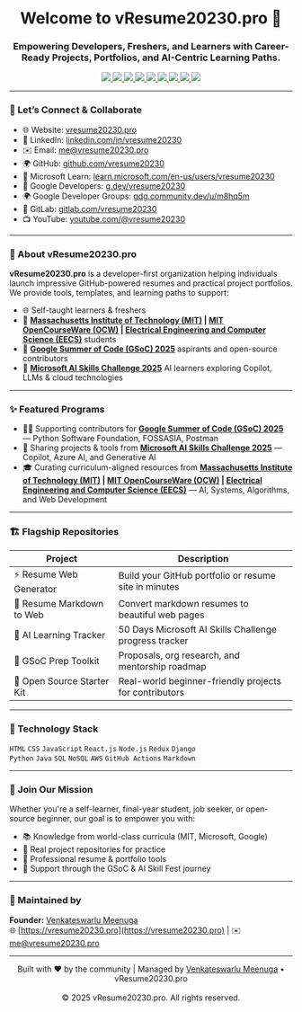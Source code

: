<h1 align="center">Welcome to vResume20230.pro 🚀</h1>
<h3 align="center">
Empowering Developers, Freshers, and Learners with Career-Ready Projects, Portfolios, and AI-Centric Learning Paths.
</h3>

<p align="center">
  <a href="https://vresume20230.pro" target="_blank">
    <img src="https://img.shields.io/badge/Website-vresume20230.pro-brightgreen" />
  </a>
  <a href="mailto:me@vresume20230.pro">
    <img src="https://img.shields.io/badge/Email-me@vresume20230.pro-lightgrey" />
  </a>
  <a href="https://github.com/vresume20230" target="_blank">
    <img src="https://img.shields.io/badge/Founder-GitHub-181717?logo=github" />
  </a>
  <a href="https://www.linkedin.com/in/vresume20230/" target="_blank">
    <img src="https://img.shields.io/badge/LinkedIn-blue?logo=linkedin" />
  </a>
  <a href="https://learn.microsoft.com/en-us/users/vresume20230/" target="_blank">
    <img src="https://img.shields.io/badge/Microsoft_Learn-0078D4?logo=microsoft" />
  </a>
  <a href="https://g.dev/vresume20230" target="_blank">
    <img src="https://img.shields.io/badge/Google_Developers-4285F4?logo=google" />
  </a>
  <a href="https://gdg.community.dev/u/m8hq5m" target="_blank">
    <img src="https://img.shields.io/badge/GDG-Member-34A853?logo=google" />
  </a>
  <a href="https://gitlab.com/vresume20230" target="_blank">
    <img src="https://img.shields.io/badge/GitLab-FC6D26?logo=gitlab" />
  </a>
  <a href="https://www.youtube.com/@vresume20230" target="_blank">
    <img src="https://img.shields.io/badge/YouTube-red?logo=youtube" />
  </a>
</p>

---

### 🙋️ Let’s Connect & Collaborate

- 🌐 Website: [vresume20230.pro](https://vresume20230.pro)
- 👥 LinkedIn: [linkedin.com/in/vresume20230](https://www.linkedin.com/in/vresume20230/)
- ✉️ Email: [me@vresume20230.pro](mailto:me@vresume20230.pro)
- 🌍 GitHub: [github.com/vresume20230](https://github.com/vresume20230)
- 💼 Microsoft Learn: [learn.microsoft.com/en-us/users/vresume20230](https://learn.microsoft.com/en-us/users/vresume20230/)
- 🔗 Google Developers: [g.dev/vresume20230](https://g.dev/vresume20230)
- 🌍 Google Developer Groups: [gdg.community.dev/u/m8hq5m](https://gdg.community.dev/u/m8hq5m)
- 🦊 GitLab: [gitlab.com/vresume20230](https://gitlab.com/vresume20230)
- 📺 YouTube: [youtube.com/@vresume20230](https://www.youtube.com/@vresume20230)

---

### 🎯 About vResume20230.pro

**vResume20230.pro** is a developer-first organization helping individuals launch impressive GitHub-powered resumes and practical project portfolios. We provide tools, templates, and learning paths to support:

- 🌐 Self-taught learners & freshers  
- 🧠 **[Massachusetts Institute of Technology (MIT)](https://mit.edu) | [MIT OpenCourseWare (OCW)](https://ocw.mit.edu) | [Electrical Engineering and Computer Science (EECS)](https://www.eecs.mit.edu)** students  
- 🚀 **[Google Summer of Code (GSoC) 2025](https://summerofcode.withgoogle.com)** aspirants and open-source contributors  
- 🤖 **[Microsoft AI Skills Challenge 2025](https://aiskillsfest.event.microsoft.com)** AI learners exploring Copilot, LLMs & cloud technologies  

---

### ✨ Featured Programs

- 🧑‍💻 Supporting contributors for **[Google Summer of Code (GSoC) 2025](https://summerofcode.withgoogle.com)** — Python Software Foundation, FOSSASIA, Postman  
- 🤖 Sharing projects & tools from **[Microsoft AI Skills Challenge 2025](https://aiskillsfest.event.microsoft.com)** — Copilot, Azure AI, and Generative AI  
- 🎓 Curating curriculum-aligned resources from **[Massachusetts Institute of Technology (MIT)](https://mit.edu) | [MIT OpenCourseWare (OCW)](https://ocw.mit.edu) | [Electrical Engineering and Computer Science (EECS)](https://www.eecs.mit.edu)** — AI, Systems, Algorithms, and Web Development  

---

### 🏗️ Flagship Repositories

| Project | Description |
|--------|-------------|
| ⚡ Resume Web Generator | Build your GitHub portfolio or resume site in minutes |
| 📄 Resume Markdown to Web | Convert markdown resumes to beautiful web pages |
| 🤖 AI Learning Tracker | 50 Days Microsoft AI Skills Challenge progress tracker |
| 🧠 GSoC Prep Toolkit | Proposals, org research, and mentorship roadmap |
| 🧰 Open Source Starter Kit | Real-world beginner-friendly projects for contributors |

---

### 🧠 Technology Stack

`HTML` `CSS` `JavaScript` `React.js` `Node.js` `Redux` `Django`  
`Python` `Java` `SQL` `NoSQL` `AWS` `GitHub Actions` `Markdown`

---

### 📢 Join Our Mission

Whether you're a self-learner, final-year student, job seeker, or open-source beginner, our goal is to empower you with:

- 📚 Knowledge from world-class curricula (MIT, Microsoft, Google)  
- 🧰 Real project repositories for practice  
- 📄 Professional resume & portfolio tools  
- 🚀 Support through the GSoC & AI Skill Fest journey  

---

### 👤 Maintained by

**Founder:** [Venkateswarlu Meenuga](https://github.com/vresume20230)  
🌐 [https://vresume20230.pro](https://vresume20230.pro) | ✉️ [me@vresume20230.pro](mailto:me@vresume20230.pro)

---

<p align="center">
Built with ❤️ by the community | Managed by <a href="https://github.com/vresume20230">Venkateswarlu Meenuga</a> • vResume20230.pro  
<br/><br/>
© 2025 vResume20230.pro. All rights reserved.
</p>
